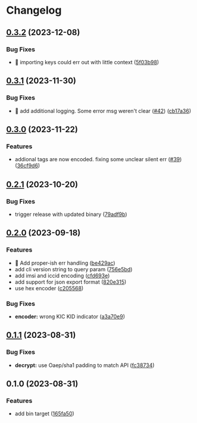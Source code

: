 # Changelog

## [0.3.2](https://github.com/onomondo/onomondo-softsim-cli/compare/v0.3.1...v0.3.2) (2023-12-08)


### Bug Fixes

* 🐛 importing keys could err out with little context ([5f03b98](https://github.com/onomondo/onomondo-softsim-cli/commit/5f03b98d9538e5afdfce9295ace1cf1b8f5728ce))

## [0.3.1](https://github.com/onomondo/onomondo-softsim-cli/compare/v0.3.0...v0.3.1) (2023-11-30)


### Bug Fixes

* 🎸 add additional logging. Some error msg weren't clear ([#42](https://github.com/onomondo/onomondo-softsim-cli/issues/42)) ([cb17a36](https://github.com/onomondo/onomondo-softsim-cli/commit/cb17a3697c16e1a5dda1fedf93a3bb5a7bc91962))

## [0.3.0](https://github.com/onomondo/onomondo-softsim-cli/compare/v0.2.1...v0.3.0) (2023-11-22)


### Features

* addional tags are now encoded. fixing some unclear silent err ([#39](https://github.com/onomondo/onomondo-softsim-cli/issues/39)) ([36cf9d6](https://github.com/onomondo/onomondo-softsim-cli/commit/36cf9d6c154f1158f0e768a83f0f2591374f571c))

## [0.2.1](https://github.com/onomondo/onomondo-softsim-cli/compare/v0.2.0...v0.2.1) (2023-10-20)


### Bug Fixes

* trigger release with updated binary ([79adf9b](https://github.com/onomondo/onomondo-softsim-cli/commit/79adf9b77d49a1e374464261d0793f00037fd998))

## [0.2.0](https://github.com/onomondo/onomondo-softsim-cli/compare/v0.1.1...v0.2.0) (2023-09-18)


### Features

* 🎸 Add proper-ish err handling ([be429ac](https://github.com/onomondo/onomondo-softsim-cli/commit/be429accf77d4de12af841defc656a0f306db94a))
* add cli version string to query param ([756e5bd](https://github.com/onomondo/onomondo-softsim-cli/commit/756e5bdac35bf319b7b8e5b5e7b6f6e3905dba97))
* add imsi and iccid encoding ([cfd693e](https://github.com/onomondo/onomondo-softsim-cli/commit/cfd693ebcfd040945e75625548ae3167086706fb))
* add support for json export format ([820e315](https://github.com/onomondo/onomondo-softsim-cli/commit/820e31598dc732550ebdca7309abad474258e6d5))
* use hex encoder ([c205568](https://github.com/onomondo/onomondo-softsim-cli/commit/c205568152b7d1032b6377e9710118904d34da41))


### Bug Fixes

* **encoder:** wrong KIC KID indicator ([a3a70e9](https://github.com/onomondo/onomondo-softsim-cli/commit/a3a70e9ee186129ab1f3c39dce51de7a8d641ead))

## [0.1.1](https://github.com/onomondo/SoftSIM-CLI/compare/v0.1.0...v0.1.1) (2023-08-31)


### Bug Fixes

* **decrypt:** use Oaep/sha1 padding to match API ([fc38734](https://github.com/onomondo/SoftSIM-CLI/commit/fc38734b62d43129a56156eccedf51468df56c04))

## 0.1.0 (2023-08-31)


### Features

* add bin target ([165fa50](https://github.com/onomondo/SoftSIM-CLI/commit/165fa50f79850bc410fbe599dbea0792f885fb84))
